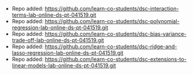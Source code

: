 
- Repo added: https://github.com/learn-co-students/dsc-interaction-terms-lab-online-ds-pt-041519.git
- Repo added: https://github.com/learn-co-students/dsc-polynomial-regression-lab-online-ds-pt-041519.git
- Repo added: https://github.com/learn-co-students/dsc-bias-variance-trade-off-lab-online-ds-pt-041519.git
- Repo added: https://github.com/learn-co-students/dsc-ridge-and-lasso-regression-lab-online-ds-pt-041519.git
- Repo added: https://github.com/learn-co-students/dsc-extensions-to-linear-models-lab-online-ds-pt-041519.git